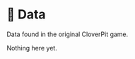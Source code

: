 # 📄 Data

<show-structure for="chapter" depth="2"/>

<link-summary>
Data found in the original CloverPit game.
</link-summary>

Nothing here yet.